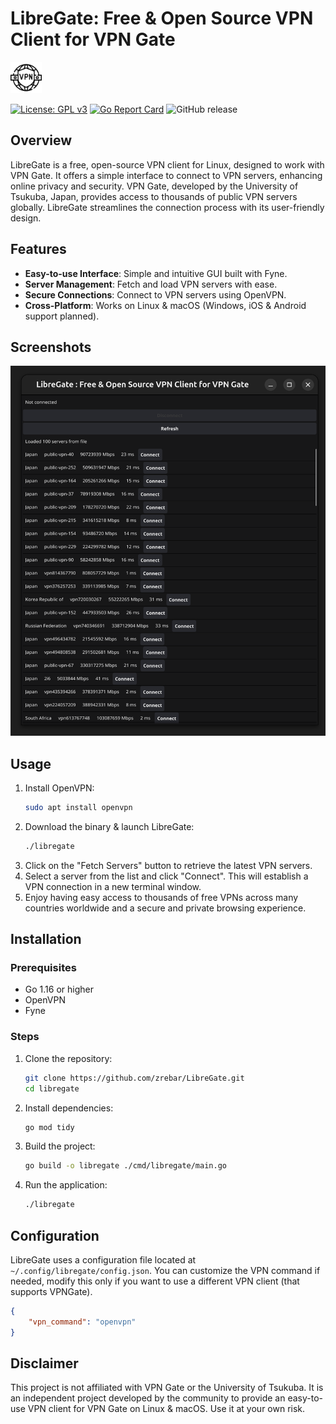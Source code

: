 # LibreGate: Free & Open Source VPN Client for VPN Gate

<img src=./icon.png width="50" alt="Free & Open Source VPN Gate (VPNGate) Client for Linux & macOS">


[![License: GPL v3](https://img.shields.io/badge/License-GPLv3-blue.svg)](https://www.gnu.org/licenses/gpl-3.0)
[![Go Report Card](https://goreportcard.com/badge/github.com/zrebar/LibreGate)](https://goreportcard.com/report/github.com/zrebar/LibreGate)
![GitHub release](https://img.shields.io/github/v/release/zrebar/LibreGate)

## Overview

LibreGate is a free, open-source VPN client for Linux, designed to work with VPN Gate. It offers a simple interface to connect to VPN servers, enhancing online privacy and security. VPN Gate, developed by the University of Tsukuba, Japan, provides access to thousands of public VPN servers globally. LibreGate streamlines the connection process with its user-friendly design.


## Features

- **Easy-to-use Interface**: Simple and intuitive GUI built with Fyne.
- **Server Management**: Fetch and load VPN servers with ease.
- **Secure Connections**: Connect to VPN servers using OpenVPN.
- **Cross-Platform**: Works on Linux & macOS (Windows, iOS & Android support planned).

## Screenshots

![Screenshot 1](./assets/LibreGate-VPN-Linux.png "Linux VPN Client for VPN Gate")

[//]: # (![Screenshot 2]&#40;path/to/screenshot2.png&#41;)

## Usage

1. Install OpenVPN:
    ```sh
    sudo apt install openvpn
    ```
2. Download the binary & launch LibreGate:
    ```sh
    ./libregate
    ```
2. Click on the "Fetch Servers" button to retrieve the latest VPN servers.
3. Select a server from the list and click "Connect". This will establish a VPN connection in a new terminal window.
4. Enjoy having easy access to thousands of free VPNs across many countries worldwide and a secure and private browsing experience.

## Installation

### Prerequisites

- Go 1.16 or higher
- OpenVPN
- Fyne

### Steps

1. Clone the repository:
    ```sh
    git clone https://github.com/zrebar/LibreGate.git
    cd libregate
    ```

2. Install dependencies:
    ```sh
    go mod tidy
    ```

3. Build the project:
    ```sh
    go build -o libregate ./cmd/libregate/main.go
    ```

4. Run the application:
    ```sh
    ./libregate
    ```


## Configuration

LibreGate uses a configuration file located at `~/.config/libregate/config.json`. You can customize the VPN command if needed, modify this only if you want to use a different VPN client (that supports VPNGate).

```json
{
    "vpn_command": "openvpn"
}
```
## Disclaimer

This project is not affiliated with VPN Gate or the University of Tsukuba. It is an independent project developed by the community to provide an easy-to-use VPN client for VPN Gate on Linux & macOS. Use it at your own risk.